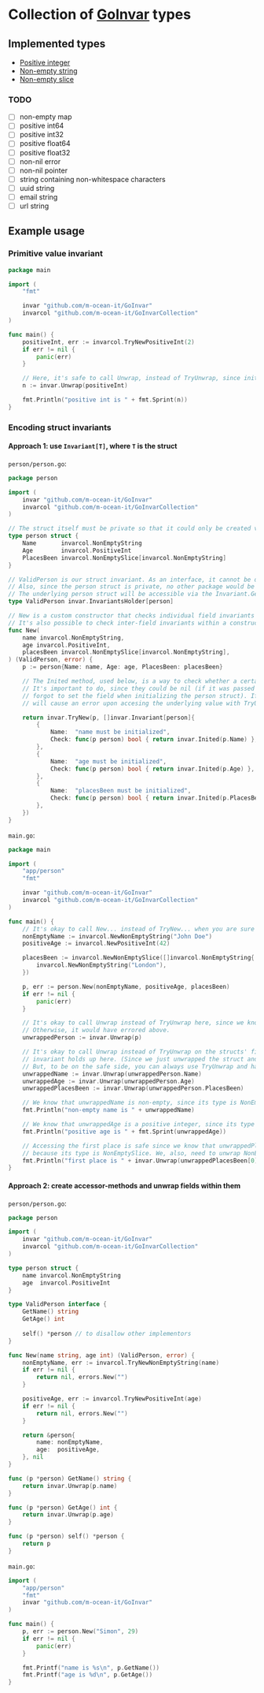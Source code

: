# Collection of [GoInvar](https://github.com/m-ocean-it/GoInvar) types

## Implemented types

- [Positive integer](https://github.com/m-ocean-it/GoInvarCollection/blob/main/positive_int.go)
- [Non-empty string](https://github.com/m-ocean-it/GoInvarCollection/blob/main/non_empty_string.go)
- [Non-empty slice](https://github.com/m-ocean-it/GoInvarCollection/blob/main/non_empty_slice.go)

### TODO
- [ ] non-empty map
- [ ] positive int64
- [ ] positive int32
- [ ] positive float64
- [ ] positive float32
- [ ] non-nil error
- [ ] non-nil pointer
- [ ] string containing non-whitespace characters
- [ ] uuid string
- [ ] email string
- [ ] url string

## Example usage

### Primitive value invariant

```go
package main

import (
    "fmt"

    invar "github.com/m-ocean-it/GoInvar"
    invarcol "github.com/m-ocean-it/GoInvarCollection"
)

func main() {
    positiveInt, err := invarcol.TryNewPositiveInt(2)
    if err != nil {
        panic(err)
    }

    // Here, it's safe to call Unwrap, instead of TryUnwrap, since initialization didn't error above.
    n := invar.Unwrap(positiveInt)

    fmt.Println("positive int is " + fmt.Sprint(n))
}
```

### Encoding struct invariants

#### Approach 1: use `Invariant[T]`, where `T` is the struct

`person/person.go`:
```go
package person

import (
	invar "github.com/m-ocean-it/GoInvar"
	invarcol "github.com/m-ocean-it/GoInvarCollection"
)

// The struct itself must be private so that it could only be created via the constructor.
type person struct {
	Name       invarcol.NonEmptyString
	Age        invarcol.PositiveInt
	PlacesBeen invarcol.NonEmptySlice[invarcol.NonEmptyString]
}

// ValidPerson is our struct invariant. As an interface, it cannot be directly initialized.
// Also, since the person struct is private, no other package would be able implement that interface.
// The underlying person struct will be accessible via the Invariant.Get method.
type ValidPerson invar.InvariantsHolder[person]

// New is a custom constructor that checks individual field invariants and returns ValidPerson.
// It's also possible to check inter-field invariants within a constructor.
func New(
	name invarcol.NonEmptyString,
	age invarcol.PositiveInt,
	placesBeen invarcol.NonEmptySlice[invarcol.NonEmptyString],
) (ValidPerson, error) {
	p := person{Name: name, Age: age, PlacesBeen: placesBeen}

	// The Inited method, used below, is a way to check whether a certain invariant was initialized.
	// It's important to do, since they could be nil (if it was passed as nil to the constructor or you
	// forgot to set the field when initializing the person struct). If you fail to check for that, it
	// will cause an error upon accesing the underlying value with TryUnwrap (or panic, if accessing with Unwrap).

	return invar.TryNew(p, []invar.Invariant[person]{
		{
			Name:  "name must be initialized",
			Check: func(p person) bool { return invar.Inited(p.Name) },
		},
		{
			Name:  "age must be initialized",
			Check: func(p person) bool { return invar.Inited(p.Age) },
		},
		{
			Name:  "placesBeen must be initialized",
			Check: func(p person) bool { return invar.Inited(p.PlacesBeen) },
		},
	})
}
```

`main.go`:
```go
package main

import (
	"app/person"
	"fmt"

	invar "github.com/m-ocean-it/GoInvar"
	invarcol "github.com/m-ocean-it/GoInvarCollection"
)

func main() {
	// It's okay to call New... instead of TryNew... when you are sure the invariants hold up. It won't panic.
	nonEmptyName := invarcol.NewNonEmptyString("John Doe")
	positiveAge := invarcol.NewPositiveInt(42)

	placesBeen := invarcol.NewNonEmptySlice([]invarcol.NonEmptyString{
		invarcol.NewNonEmptyString("London"),
	})

	p, err := person.New(nonEmptyName, positiveAge, placesBeen)
	if err != nil {
		panic(err)
	}

	// It's okay to call Unwrap instead of TryUnwrap here, since we know that the ValidPerson invariant holds up.
	// Otherwise, it would have errored above.
	unwrappedPerson := invar.Unwrap(p)

	// It's okay to call Unwrap instead of TryUnwrap on the structs' fields, since we know that the struct's
	// invariant holds up here. (Since we just unwrapped the struct and didn't modify it in any way.
	// But, to be on the safe side, you can always use TryUnwrap and handle potential errors.)
	unwrappedName := invar.Unwrap(unwrappedPerson.Name)
	unwrappedAge := invar.Unwrap(unwrappedPerson.Age)
	unwrappedPlacesBeen := invar.Unwrap(unwrappedPerson.PlacesBeen)

	// We know that unwrappedName is non-empty, since its type is NonEmptyString.
	fmt.Println("non-empty name is " + unwrappedName)

	// We know that unwrappedAge is a positive integer, since its type is PositiveInt.
	fmt.Println("positive age is " + fmt.Sprint(unwrappedAge))

	// Accessing the first place is safe since we know that unwrappedPlacesBeen is non-empty,
	// because its type is NonEmptySlice. We, also, need to unwrap NonEmptyString from that slice.
	fmt.Println("first place is " + invar.Unwrap(unwrappedPlacesBeen[0]))
}
```

#### Approach 2: create accessor-methods and unwrap fields within them

`person/person.go`:
```go
package person

import (
    invar "github.com/m-ocean-it/GoInvar"
    invarcol "github.com/m-ocean-it/GoInvarCollection"
)

type person struct {
    name invarcol.NonEmptyString
    age  invarcol.PositiveInt
}

type ValidPerson interface {
    GetName() string
    GetAge() int
	
    self() *person // to disallow other implementors
}

func New(name string, age int) (ValidPerson, error) {
    nonEmptyName, err := invarcol.TryNewNonEmptyString(name)
    if err != nil {
        return nil, errors.New("")
    }

    positiveAge, err := invarcol.TryNewPositiveInt(age)
    if err != nil {
	    return nil, errors.New("")
    }

    return &person{
        name: nonEmptyName,
        age:  positiveAge,
    }, nil
}

func (p *person) GetName() string {
    return invar.Unwrap(p.name)
}

func (p *person) GetAge() int {
    return invar.Unwrap(p.age)
}

func (p *person) self() *person {
    return p
}
```
`main.go`:
```go
import (
    "app/person"
    "fmt"
    invar "github.com/m-ocean-it/GoInvar"
)

func main() {
	p, err := person.New("Simon", 29)
	if err != nil {
		panic(err)
	}

	fmt.Printf("name is %s\n", p.GetName())
	fmt.Printf("age is %d\n", p.GetAge())
}
```